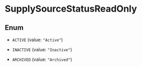
# SupplySourceStatusReadOnly

## Enum


* `ACTIVE` (value: `"Active"`)

* `INACTIVE` (value: `"Inactive"`)

* `ARCHIVED` (value: `"Archived"`)



